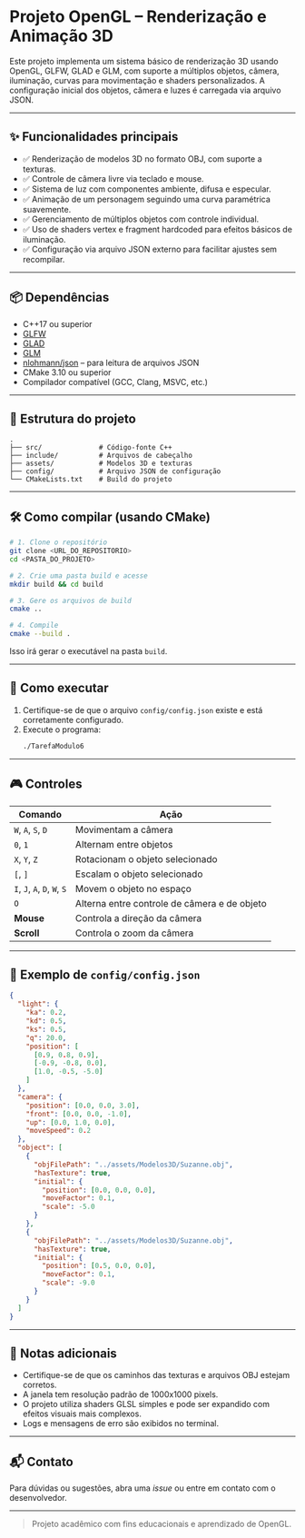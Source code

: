 # Projeto OpenGL – Renderização e Animação 3D

Este projeto implementa um sistema básico de renderização 3D usando OpenGL, GLFW, GLAD e GLM, com suporte a múltiplos objetos, câmera, iluminação, curvas para movimentação e shaders personalizados. A configuração inicial dos objetos, câmera e luzes é carregada via arquivo JSON.

---

## ✨ Funcionalidades principais

- ✅ Renderização de modelos 3D no formato OBJ, com suporte a texturas.
- ✅ Controle de câmera livre via teclado e mouse.
- ✅ Sistema de luz com componentes ambiente, difusa e especular.
- ✅ Animação de um personagem seguindo uma curva paramétrica suavemente.
- ✅ Gerenciamento de múltiplos objetos com controle individual.
- ✅ Uso de shaders vertex e fragment hardcoded para efeitos básicos de iluminação.
- ✅ Configuração via arquivo JSON externo para facilitar ajustes sem recompilar.

---

## 📦 Dependências

- C++17 ou superior
- [GLFW](https://www.glfw.org/)
- [GLAD](https://glad.dav1d.de/)
- [GLM](https://glm.g-truc.net/)
- [nlohmann/json](https://github.com/nlohmann/json) – para leitura de arquivos JSON
- CMake 3.10 ou superior
- Compilador compatível (GCC, Clang, MSVC, etc.)

---

## 📁 Estrutura do projeto

```
.
├── src/              # Código-fonte C++
├── include/          # Arquivos de cabeçalho
├── assets/           # Modelos 3D e texturas
├── config/           # Arquivo JSON de configuração
└── CMakeLists.txt    # Build do projeto
```

---

## 🛠️ Como compilar (usando CMake)

```bash
# 1. Clone o repositório
git clone <URL_DO_REPOSITORIO>
cd <PASTA_DO_PROJETO>

# 2. Crie uma pasta build e acesse
mkdir build && cd build

# 3. Gere os arquivos de build
cmake ..

# 4. Compile
cmake --build .
```

Isso irá gerar o executável na pasta `build`.

---

## 🚀 Como executar

1. Certifique-se de que o arquivo `config/config.json` existe e está corretamente configurado.
2. Execute o programa:
   ```bash
   ./TarefaModulo6
   ```

---

## 🎮 Controles

| Comando         | Ação                             |
|----------------|----------------------------------|
| `W`, `A`, `S`, `D` | Movimentam a câmera             |
| `0`, `1`        | Alternam entre objetos           |
| `X`, `Y`, `Z`   | Rotacionam o objeto selecionado  |
| `[`, `]`        | Escalam o objeto selecionado     |
| `I`, `J`, `A`, `D`, `W`, `S` | Movem o objeto no espaço       |
| `O`             | Alterna entre controle de câmera e de objeto |
| **Mouse**       | Controla a direção da câmera     |
| **Scroll**      | Controla o zoom da câmera        |

---

## 📄 Exemplo de `config/config.json`

```json
{
  "light": {
    "ka": 0.2,
    "kd": 0.5,
    "ks": 0.5,
    "q": 20.0,
    "position": [
      [0.9, 0.8, 0.9],
      [-0.9, -0.8, 0.0],
      [1.0, -0.5, -5.0]
    ]
  },
  "camera": {
    "position": [0.0, 0.0, 3.0],
    "front": [0.0, 0.0, -1.0],
    "up": [0.0, 1.0, 0.0],
    "moveSpeed": 0.2
  },
  "object": [
    {
      "objFilePath": "../assets/Modelos3D/Suzanne.obj",
      "hasTexture": true,
      "initial": {
        "position": [0.0, 0.0, 0.0],
        "moveFactor": 0.1,
        "scale": -5.0
      }
    },
    {
      "objFilePath": "../assets/Modelos3D/Suzanne.obj",
      "hasTexture": true,
      "initial": {
        "position": [0.5, 0.0, 0.0],
        "moveFactor": 0.1,
        "scale": -9.0
      }
    }
  ]
}
```

---

## 🧠 Notas adicionais

- Certifique-se de que os caminhos das texturas e arquivos OBJ estejam corretos.
- A janela tem resolução padrão de 1000x1000 pixels.
- O projeto utiliza shaders GLSL simples e pode ser expandido com efeitos visuais mais complexos.
- Logs e mensagens de erro são exibidos no terminal.

---

## 📬 Contato

Para dúvidas ou sugestões, abra uma *issue* ou entre em contato com o desenvolvedor.

---

> Projeto acadêmico com fins educacionais e aprendizado de OpenGL.
